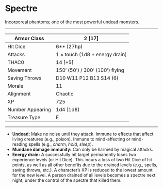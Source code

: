 # Spectre

Incorporeal phantoms; one of the most powerful undead monsters.

------

| Armor Class     | 2 [17]                          |
| ---------------- | ------------------------------- |
| Hit Dice         | 6** (27hp)                      |
| Attacks          | 1 × touch (1d8 + energy drain)  |
| THAC0            | 14 [+5]                         |
| Movement         | 150’ (50’) / 300’ (100’) flying |
| Saving Throws    | D10 W11 P12 B13 S14 (6)         |
| Morale           | 11                              |
| Alignment        | Chaotic                         |
| XP               | 725                             |
| Number Appearing | 1d4 (1d8)                       |
| Treasure Type    | E                               |

------

- **Undead:** Make no noise until they attack. Immune to effects that affect living creatures (e.g., poison). Immune to mind-affecting or mind-reading spells (e.g., *charm*, *hold*, *sleep*).
- **Mundane damage immunity:** Can only be harmed by magical attacks.
- **Energy drain:** A successfully hit target permanently loses two experience levels (or Hit Dice). This incurs a loss of two Hit Dice of hit points, as well as all other benefits due to the drained levels (e.g., spells, saving throws, etc.). A character’s XP is reduced to the lowest amount for the new level. A person drained of all levels becomes a spectre next night, under the control of the spectre that killed them.